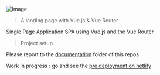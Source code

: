 ![Image](https://github.com/Drozerah/le-deradicaliseur/raw/master/src/assets/bandeau.jpg)

> A landing page with Vue.js & Vue Router

Single Page Application SPA using Vue.js and the Vue Router

> Project setup

Please report to the [documentation](https://github.com/Drozerah/le-deradicaliseur/tree/master/documentation) folder of this repos

Work in progress : go and see the [pre deployment on netlify](https://le-deradicaliseur.netlify.com/)